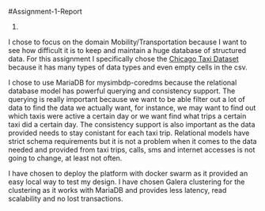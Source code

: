 #Assignment-1-Report

1)
I chose to focus on the domain Mobility/Transportation because I want to see how difficult it is to keep and maintain a huge database of structured data. For this assignment I specifically chose the [Chicago Taxi Dataset](https://data.cityofchicago.org/Transportation/Taxi-Trips/wrvz-psew) because it has many types of data types and even empty cells in the csv.

I chose to use MariaDB for mysimbdp-coredms because the relational database model has powerful querying and consistency support. The querying is really important because we want to be able filter out a lot of data to find the data we actually want, for instance, we may want to find out which taxis were active a certain day or we want find what trips a certain taxi did a certain day. The consistency support is also important as the data provided needs to stay conistant for each taxi trip. Relational models have strict schema requirements but it is not a problem when it comes to the data needed and provided from taxi trips, calls, sms and internet accesses is not going to change, at least not often.

I have chosen to deploy the platform with docker swarm as it provided an easy local way to test my design. I have chosen Galera clustering for the clustering as it works with MariaDB and provides less latency, read scalability and no lost transactions. 
